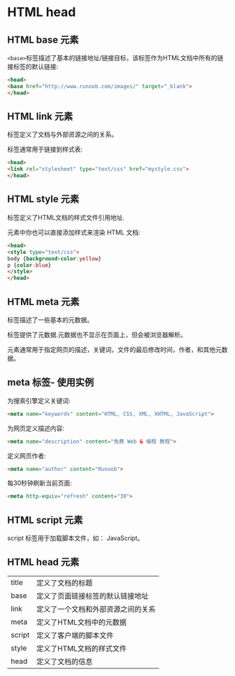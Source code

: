 # HTML  head

## HTML base 元素

`<base>`标签描述了基本的链接地址/链接目标，该标签作为HTML文档中所有的链接标签的默认链接:

```html
<head>
<base href="http://www.runoob.com/images/" target="_blank">
</head>
```

## HTML  link 元素

标签定义了文档与外部资源之间的关系。

标签通常用于链接到样式表:

```html
<head>
<link rel="stylesheet" type="text/css" href="mystyle.css">
</head>
```

## HTML style 元素

标签定义了HTML文档的样式文件引用地址.

元素中你也可以直接添加样式来渲染 HTML 文档:

```html
<head>
<style type="text/css">
body {background-color:yellow}
p {color:blue}
</style>
</head>
```

## HTML meta 元素

标签描述了一些基本的元数据。

标签提供了元数据.元数据也不显示在页面上，但会被浏览器解析。

元素通常用于指定网页的描述，关键词，文件的最后修改时间，作者，和其他元数据。

##  meta 标签- 使用实例

为搜索引擎定义关键词:

```html
<meta name="keywords" content="HTML, CSS, XML, XHTML, JavaScript">
```

为网页定义描述内容:

```html
<meta name="description" content="免费 Web & 编程 教程">
```

定义网页作者:

```html
<meta name="author" content="Runoob">
```

每30秒钟刷新当前页面:

```html
<meta http-equiv="refresh" content="30">
```

## HTML  script 元素

script 标签用于加载脚本文件，如： JavaScript。

## HTML head 元素

|        |                                    |
| ------ | ---------------------------------- |
| title  | 定义了文档的标题                   |
| base   | 定义了页面链接标签的默认链接地址   |
| link   | 定义了一个文档和外部资源之间的关系 |
| meta   | 定义了HTML文档中的元数据           |
| script | 定义了客户端的脚本文件             |
| style  | 定义了HTML文档的样式文件           |
| head   | 定义了文档的信息                   |

